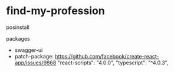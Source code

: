 # find-my-profession

posinstall

packages

-   swagger-ui
-   patch-package: https://github.com/facebook/create-react-app/issues/9868
    "react-scripts": "4.0.0",
    "typescript": "^4.0.3",
